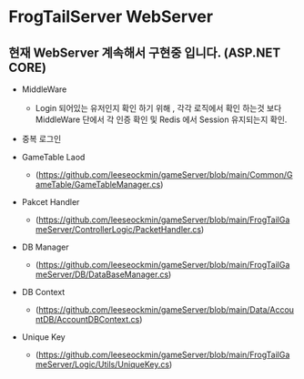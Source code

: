 # FrogTailServer WebServer

## 현재 WebServer 계속해서 구현중 입니다. (ASP.NET CORE)
 
- MiddleWare
  - Login 되어있는 유저인지 확인 하기 위해 , 각각 로직에서 확인 하는것 보다 MiddleWare 단에서
    각 인증 확인 및 Redis 에서 Session 유지되는지 확인.
- 중복 로그인
  

- GameTable Laod
  - (https://github.com/leeseockmin/gameServer/blob/main/Common/GameTable/GameTableManager.cs)

- Pakcet Handler
  - (https://github.com/leeseockmin/gameServer/blob/main/FrogTailGameServer/ControllerLogic/PacketHandler.cs)

- DB Manager
  - (https://github.com/leeseockmin/gameServer/blob/main/FrogTailGameServer/DB/DataBaseManager.cs)

- DB Context
  - (https://github.com/leeseockmin/gameServer/blob/main/Data/AccountDB/AccountDBContext.cs)
 
- Unique Key
  - (https://github.com/leeseockmin/gameServer/blob/main/FrogTailGameServer/Logic/Utils/UniqueKey.cs)
